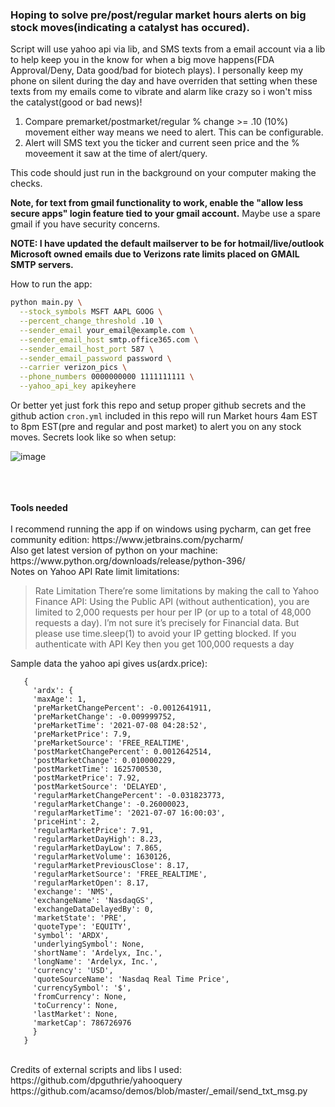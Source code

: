 ### Hoping to solve pre/post/regular market hours alerts on big stock moves(indicating a catalyst has occured).


Script will use yahoo api via lib, and SMS texts from a email account via a lib to help keep you in the know for when a big move happens(FDA Approval/Deny, Data good/bad for biotech plays). I personally keep my phone on silent during the day and have overriden that setting when these texts from my emails come to vibrate and alarm like crazy so i won't miss the catalyst(good or bad news)!

1. Compare premarket/postmarket/regular % change >= .10 (10%) movement either way means we need to alert. This can be configurable.
2. Alert will SMS text you the ticker and current seen price and the % moveement it saw at the time of alert/query.

This code should just run in the background on your computer making the checks.

<b>Note, for text from gmail functionality to work, enable the "allow less secure apps" login feature tied to your gmail account.</b> Maybe use a spare gmail if you have security concerns.</b>

<b>NOTE: I have updated the default mailserver to be for hotmail/live/outlook Microsoft owned emails due to Verizons rate limits placed on GMAIL SMTP servers.</b>

How to run the app:
```bash
python main.py \
  --stock_symbols MSFT AAPL GOOG \
  --percent_change_threshold .10 \
  --sender_email your_email@example.com \
  --sender_email_host smtp.office365.com \
  --sender_email_host_port 587 \
  --sender_email_password password \
  --carrier verizon_pics \
  --phone_numbers 0000000000 1111111111 \
  --yahoo_api_key apikeyhere
```

Or better yet just fork this repo and setup proper github secrets and the github action ```cron.yml``` included in this repo will run Market hours 4am EST to 8pm EST(pre and regular and post market) to alert
you on any stock moves. Secrets look like so when setup:

![image](https://github.com/user-attachments/assets/babe896d-7121-4d88-8e02-e1ec98140f8a)



<br />
<br />
<br />
<b>Tools needed</b><br /><br />
I recommend running the app if on windows using pycharm, can get free community edition: https://www.jetbrains.com/pycharm/<br />
Also get latest version of python on your machine: https://www.python.org/downloads/release/python-396/

<br />
Notes on Yahoo API Rate limit limitations:

> Rate Limitation
> There’re some limitations by making the call to Yahoo Finance API:
> Using the Public API (without authentication), you are limited to 2,000 requests per hour per IP (or up to a total of 48,000 requests a day).
> I’m not sure it’s precisely for Financial data. But please use time.sleep(1) to avoid your IP getting blocked.
> If you authenticate with API Key then you get 100,000 requests a day


Sample data the yahoo api gives us(ardx.price):
```
   {
     'ardx': {
     'maxAge': 1, 
     'preMarketChangePercent': -0.0012641911, 
     'preMarketChange': -0.009999752, 
     'preMarketTime': '2021-07-08 04:28:52', 
     'preMarketPrice': 7.9, 
     'preMarketSource': 'FREE_REALTIME', 
     'postMarketChangePercent': 0.0012642514, 
     'postMarketChange': 0.010000229, 
     'postMarketTime': 1625700530, 
     'postMarketPrice': 7.92, 
     'postMarketSource': 'DELAYED', 
     'regularMarketChangePercent': -0.031823773, 
     'regularMarketChange': -0.26000023, 
     'regularMarketTime': '2021-07-07 16:00:03', 
     'priceHint': 2, 
     'regularMarketPrice': 7.91, 
     'regularMarketDayHigh': 8.23, 
     'regularMarketDayLow': 7.865, 
     'regularMarketVolume': 1630126, 
     'regularMarketPreviousClose': 8.17, 
     'regularMarketSource': 'FREE_REALTIME', 
     'regularMarketOpen': 8.17, 
     'exchange': 'NMS', 
     'exchangeName': 'NasdaqGS', 
     'exchangeDataDelayedBy': 0, 
     'marketState': 'PRE', 
     'quoteType': 'EQUITY', 
     'symbol': 'ARDX', 
     'underlyingSymbol': None, 
     'shortName': 'Ardelyx, Inc.', 
     'longName': 'Ardelyx, Inc.', 
     'currency': 'USD', 
     'quoteSourceName': 'Nasdaq Real Time Price', 
     'currencySymbol': '$', 
     'fromCurrency': None, 
     'toCurrency': None, 
     'lastMarket': None, 
     'marketCap': 786726976
     }
   }
```

<br />
Credits of external scripts and libs I used: <br />
https://github.com/dpguthrie/yahooquery<br />
https://github.com/acamso/demos/blob/master/_email/send_txt_msg.py<br />
